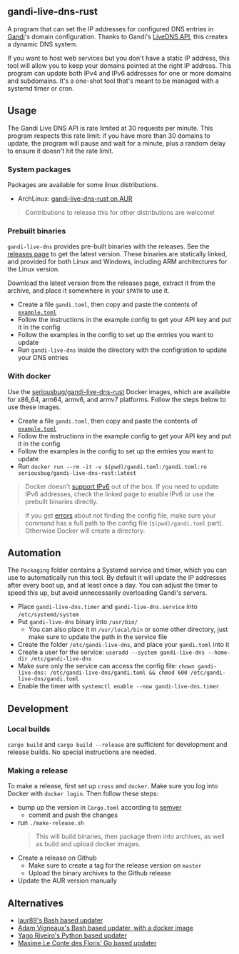 ## gandi-live-dns-rust

A program that can set the IP addresses for configured DNS entries in
[Gandi](https://gandi.net)'s domain configuration. Thanks to Gandi's
[LiveDNS API](https://api.gandi.net/docs/livedns/),
this creates a dynamic DNS system.

If you want to host web services but you don't have a static IP address, this
tool will allow you to keep your domains pointed at the right IP address. This
program can update both IPv4 and IPv6 addresses for one or more domains and
subdomains. It's a one-shot tool that's meant to be managed with a systemd timer
or cron.

## Usage

The Gandi Live DNS API is rate limited at 30 requests per minute. This program
respects this rate limit: if you have more than 30 domains to update, the
program will pause and wait for a minute, plus a random delay to ensure it
doesn't hit the rate limit.

### System packages

Packages are available for some linux distributions.

- ArchLinux: [gandi-live-dns-rust on AUR](https://aur.archlinux.org/packages/gandi-live-dns-rust/)

> Contributions to release this for other distributions are welcome!

### Prebuilt binaries

`gandi-live-dns` provides pre-built binaries with the releases. See the
[releases page](https://github.com/SeriousBug/gandi-live-dns-rust/releases) to
get the latest version. These binaries are statically linked, and provided for
both Linux and Windows, including ARM architectures for the Linux version.

Download the latest version from the releases page, extract it from the archive, and place it somewhere in your `$PATH` to use it.

- Create a file `gandi.toml`, then copy and paste the contents of [`example.toml`](https://raw.githubusercontent.com/SeriousBug/gandi-live-dns-rust/master/example.toml)
- Follow the instructions in the example config to get your API key and put it in the config
- Follow the examples in the config to set up the entries you want to update
- Run `gandi-live-dns` inside the directory with the configration to update your DNS entries

### With docker

Use the [seriousbug/gandi-live-dns-rust](https://hub.docker.com/r/seriousbug/gandi-live-dns-rust) Docker images, which are available for x86_64,
arm64, armv6, and armv7 platforms. Follow the steps below to use these images.

- Create a file `gandi.toml`, then copy and paste the contents of [`example.toml`](https://raw.githubusercontent.com/SeriousBug/gandi-live-dns-rust/master/example.toml)
- Follow the instructions in the example config to get your API key and put it in the config
- Follow the examples in the config to set up the entries you want to update
- Run `docker run --rm -it -v $(pwd)/gandi.toml:/gandi.toml:ro seriousbug/gandi-live-dns-rust:latest`

> Docker doesn't [support IPv6](https://docs.docker.com/config/daemon/ipv6/) out
> of the box. If you need to update IPv6 addresses, check the linked page to enable IPv6 or use the prebuilt binaries directly.

> If you get [errors](https://stackoverflow.com/questions/42248198/how-to-mount-a-single-file-in-a-volume) about not finding the config file, make sure your command
> has a full path to the config file (`$(pwd)/gandi.toml` part). Otherwise
> Docker will create a directory.

## Automation

The `Packaging` folder contains a Systemd service and timer, which you can use
to automatically run this tool. By default it will update the IP addresses after
every boot up, and at least once a day. You can adjust the timer to speed this
up, but avoid unnecessarily overloading Gandi's servers.

- Place `gandi-live-dns.timer` and `gandi-live-dns.service` into `/etc/systemd/system`
- Put `gandi-live-dns` binary into `/usr/bin/`
    - You can also place it in `/usr/local/bin` or some other directory, just make sure to update the path in the service file
- Create the folder `/etc/gandi-live-dns`, and place your `gandi.toml` into it
- Create a user for the service: `useradd --system gandi-live-dns --home-dir /etc/gandi-live-dns`
- Make sure only the service can access the config file: `chown gandi-live-dns: /etc/gandi-live-dns/gandi.toml && chmod 600 /etc/gandi-live-dns/gandi.toml`
- Enable the timer with `systemctl enable --now gandi-live-dns.timer`

## Development

### Local builds

`cargo build` and `cargo build --release` are sufficient for development and release builds.
No special instructions are needed.

### Making a release

To make a release, first set up `cross` and `docker`. Make sure you log into
Docker with `docker login`. Then follow these steps:

- bump up the version in `Cargo.toml` according to [semver](https://semver.org/)
    - commit and push the changes
- run `./make-release.sh`
    > This will build binaries, then package them into archives, as well as
    > build and upload docker images.
- Create a release on Github
    - Make sure to create a tag for the release version on `master`
    - Upload the binary archives to the Github release
- Update the AUR version manually

## Alternatives

- [laur89's Bash based updater](https://github.com/laur89/docker-gandi-dns-update)
- [ Adam Vigneaux's Bash based updater, with a docker image](https://github.com/AdamVig/gandi-dynamic-dns)
- [Yago Riveiro's Python based updater](https://github.com/yriveiro/giu)
- [ Maxime Le Conte des Floris' Go based updater](https://github.com/mlcdf/dyndns)
